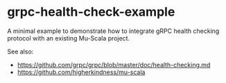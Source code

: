 # grpc-health-check-example

A minimal example to demonstrate how to integrate gRPC health checking protocol with an existing Mu-Scala project.

See also:

- https://github.com/grpc/grpc/blob/master/doc/health-checking.md
- https://github.com/higherkindness/mu-scala
